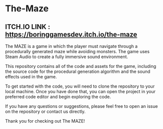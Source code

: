 # The-Maze

## ITCH.IO LINK : https://boringgamesdev.itch.io/the-maze

The MAZE is a game in which the player must navigate through a procedurally generated maze while avoiding monsters. The game uses Steam Audio to create a fully immersive sound environment.

This repository contains all of the code and assets for the game, including the source code for the procedural generation algorithm and the sound effects used in the game.

To get started with the code, you will need to clone the repository to your local machine. Once you have done that, you can open the project in your preferred code editor and begin exploring the code.

If you have any questions or suggestions, please feel free to open an issue on the repository or contact us directly.

Thank you for checking out The MAZE!
